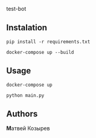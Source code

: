 test-bot

## Instalation
```
pip install -r requirements.txt
```
```
docker-compose up --build
```
## Usage
```
docker-compose up
```
```
python main.py
```
## Authors
**М**атвей Козырев
